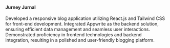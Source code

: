 #### Jurney Jurnal

Developed a responsive <span className="font-semibold">blog</span> application utilizing <span className="font-semibold">React.js</span> and <span className="font-semibold">Tailwind CSS</span> for
front-end development. Integrated <span className="font-semibold">Appwrite</span> as the <span className="font-semibold">backend</span> solution, ensuring efficient data management and seamless user
interactions. Demonstrated proficiency in frontend technologies and backend integration, resulting in a polished and user-friendly blogging platform.
